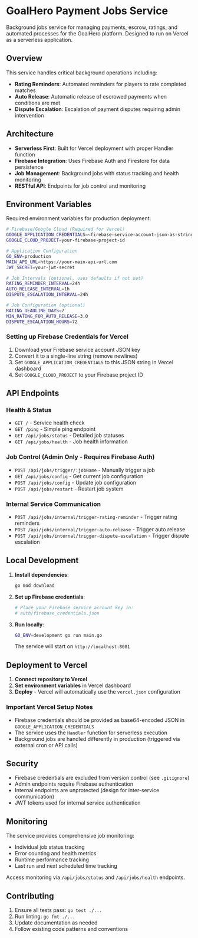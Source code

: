 # GoalHero Payment Jobs Service

Background jobs service for managing payments, escrow, ratings, and automated processes for the GoalHero platform. Designed to run on Vercel as a serverless application.

## Overview

This service handles critical background operations including:
- **Rating Reminders**: Automated reminders for players to rate completed matches
- **Auto Release**: Automatic release of escrowed payments when conditions are met
- **Dispute Escalation**: Escalation of payment disputes requiring admin intervention

## Architecture

- **Serverless First**: Built for Vercel deployment with proper Handler function
- **Firebase Integration**: Uses Firebase Auth and Firestore for data persistence
- **Job Management**: Background jobs with status tracking and health monitoring
- **RESTful API**: Endpoints for job control and monitoring

## Environment Variables

Required environment variables for production deployment:

```bash
# Firebase/Google Cloud (Required for Vercel)
GOOGLE_APPLICATION_CREDENTIALS=<firebase-service-account-json-as-string>
GOOGLE_CLOUD_PROJECT=your-firebase-project-id

# Application Configuration
GO_ENV=production
MAIN_API_URL=https://your-main-api-url.com
JWT_SECRET=your-jwt-secret

# Job Intervals (optional, uses defaults if not set)
RATING_REMINDER_INTERVAL=24h
AUTO_RELEASE_INTERVAL=1h
DISPUTE_ESCALATION_INTERVAL=24h

# Job Configuration (optional)
RATING_DEADLINE_DAYS=7
MIN_RATING_FOR_AUTO_RELEASE=3.0
DISPUTE_ESCALATION_HOURS=72
```

### Setting up Firebase Credentials for Vercel

1. Download your Firebase service account JSON key
2. Convert it to a single-line string (remove newlines)
3. Set `GOOGLE_APPLICATION_CREDENTIALS` to this JSON string in Vercel dashboard
4. Set `GOOGLE_CLOUD_PROJECT` to your Firebase project ID

## API Endpoints

### Health & Status
- `GET /` - Service health check
- `GET /ping` - Simple ping endpoint
- `GET /api/jobs/status` - Detailed job statuses
- `GET /api/jobs/health` - Job health information

### Job Control (Admin Only - Requires Firebase Auth)
- `POST /api/jobs/trigger/:jobName` - Manually trigger a job
- `GET /api/jobs/config` - Get current job configuration
- `POST /api/jobs/config` - Update job configuration
- `POST /api/jobs/restart` - Restart job system

### Internal Service Communication
- `POST /api/jobs/internal/trigger-rating-reminder` - Trigger rating reminders
- `POST /api/jobs/internal/trigger-auto-release` - Trigger auto release
- `POST /api/jobs/internal/trigger-dispute-escalation` - Trigger dispute escalation

## Local Development

1. **Install dependencies**:
   ```bash
   go mod download
   ```

2. **Set up Firebase credentials**:
   ```bash
   # Place your Firebase service account key in:
   # auth/firebase_credentials.json
   ```

3. **Run locally**:
   ```bash
   GO_ENV=development go run main.go
   ```

   The service will start on `http://localhost:8081`

## Deployment to Vercel

1. **Connect repository to Vercel**
2. **Set environment variables** in Vercel dashboard
3. **Deploy** - Vercel will automatically use the `vercel.json` configuration

### Important Vercel Setup Notes

- Firebase credentials should be provided as base64-encoded JSON in `GOOGLE_APPLICATION_CREDENTIALS`
- The service uses the `Handler` function for serverless execution
- Background jobs are handled differently in production (triggered via external cron or API calls)

## Security

- Firebase credentials are excluded from version control (see `.gitignore`)
- Admin endpoints require Firebase authentication
- Internal endpoints are unprotected (design for inter-service communication)
- JWT tokens used for internal service authentication

## Monitoring

The service provides comprehensive job monitoring:
- Individual job status tracking
- Error counting and health metrics
- Runtime performance tracking
- Last run and next scheduled time tracking

Access monitoring via `/api/jobs/status` and `/api/jobs/health` endpoints.

## Contributing

1. Ensure all tests pass: `go test ./...`
2. Run linting: `go fmt ./...`
3. Update documentation as needed
4. Follow existing code patterns and conventions